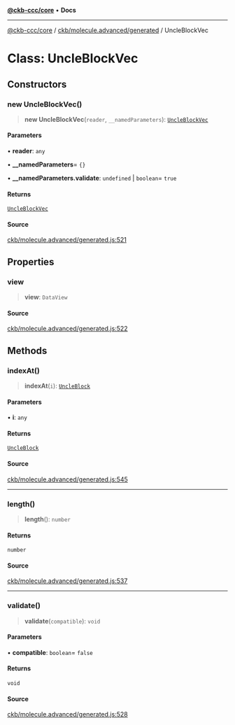 [**@ckb-ccc/core**](README.md) • **Docs**

***

[@ckb-ccc/core](README.md) / [ckb/molecule.advanced/generated](ckb.molecule.advanced.generated.md) / UncleBlockVec

# Class: UncleBlockVec

## Constructors

### new UncleBlockVec()

> **new UncleBlockVec**(`reader`, `__namedParameters`): [`UncleBlockVec`](ckb.molecule.advanced.generated.Class.UncleBlockVec.md)

#### Parameters

• **reader**: `any`

• **\_\_namedParameters**= `{}`

• **\_\_namedParameters.validate**: `undefined` \| `boolean`= `true`

#### Returns

[`UncleBlockVec`](ckb.molecule.advanced.generated.Class.UncleBlockVec.md)

#### Source

[ckb/molecule.advanced/generated.js:521](https://github.com/SpectreMercury/ccc/blob/1b34760fdeb60ebebc0a7e641c12ef11dff1e7d0/packages/core/src/ckb/molecule.advanced/generated.js#L521)

## Properties

### view

> **view**: `DataView`

#### Source

[ckb/molecule.advanced/generated.js:522](https://github.com/SpectreMercury/ccc/blob/1b34760fdeb60ebebc0a7e641c12ef11dff1e7d0/packages/core/src/ckb/molecule.advanced/generated.js#L522)

## Methods

### indexAt()

> **indexAt**(`i`): [`UncleBlock`](ckb.molecule.advanced.generated.Class.UncleBlock.md)

#### Parameters

• **i**: `any`

#### Returns

[`UncleBlock`](ckb.molecule.advanced.generated.Class.UncleBlock.md)

#### Source

[ckb/molecule.advanced/generated.js:545](https://github.com/SpectreMercury/ccc/blob/1b34760fdeb60ebebc0a7e641c12ef11dff1e7d0/packages/core/src/ckb/molecule.advanced/generated.js#L545)

***

### length()

> **length**(): `number`

#### Returns

`number`

#### Source

[ckb/molecule.advanced/generated.js:537](https://github.com/SpectreMercury/ccc/blob/1b34760fdeb60ebebc0a7e641c12ef11dff1e7d0/packages/core/src/ckb/molecule.advanced/generated.js#L537)

***

### validate()

> **validate**(`compatible`): `void`

#### Parameters

• **compatible**: `boolean`= `false`

#### Returns

`void`

#### Source

[ckb/molecule.advanced/generated.js:528](https://github.com/SpectreMercury/ccc/blob/1b34760fdeb60ebebc0a7e641c12ef11dff1e7d0/packages/core/src/ckb/molecule.advanced/generated.js#L528)
